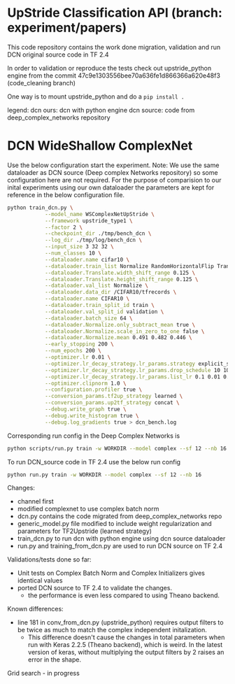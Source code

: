 # UpStride Classification API (branch: experiment/papers)

This code repository contains the work done migration, validation and run DCN original source code in TF 2.4

In order to validation or reproduce the tests check out upstride_python engine from the commit 47c9e1303556bee70a636fe1d866366a620e48f3 (code_cleaning branch)

One way is to mount upstride_python and do a ``` pip install . ```

legend: 
dcn ours: dcn with python engine 
dcn source: code from deep_complex_networks repository

# DCN WideShallow ComplexNet

Use the below configuration start the experiment. Note: We use the same dataloader as DCN source (Deep complex Networks repository) so some configuration here are not required. For the purpose of comparision to our inital experiments using our own dataloader the parameters are kept for reference in the below configuration file. 

```bash
python train_dcn.py \
            --model_name WSComplexNetUpStride \
            --framework upstride_type1 \
            --factor 2 \
            --checkpoint_dir ./tmp/bench_dcn \
            --log_dir ./tmp/log/bench_dcn \
            --input_size 3 32 32 \
            --num_classes 10 \
            --dataloader.name cifar10 \
            --dataloader.train_list Normalize RandomHorizontalFlip Translate \
            --dataloader.Translate.width_shift_range 0.125 \
            --dataloader.Translate.height_shift_range 0.125 \
            --dataloader.val_list Normalize \
            --dataloader.data_dir /CIFAR10/tfrecords \
            --dataloader.name CIFAR10 \
            --dataloader.train_split_id train \
            --dataloader.val_split_id validation \
            --dataloader.batch_size 64 \
            --dataloader.Normalize.only_subtract_mean true \
            --dataloader.Normalize.scale_in_zero_to_one false \
            --dataloader.Normalize.mean 0.491 0.482 0.446 \
            --early_stopping 200 \
            --num_epochs 200 \
            --optimizer.lr 0.01 \
            --optimizer.lr_decay_strategy.lr_params.strategy explicit_schedule \
            --optimizer.lr_decay_strategy.lr_params.drop_schedule 10 100 120 150 \
            --optimizer.lr_decay_strategy.lr_params.list_lr 0.1 0.01 0.001 0.0001 \
            --optimizer.clipnorm 1.0 \
            --configuration.profiler true \
            --conversion_params.tf2up_strategy learned \
            --conversion_params.up2tf_strategy concat \
            --debug.write_graph true \
            --debug.write_histogram true \
            --debug.log_gradients true > dcn_bench.log
```

Corresponding run config in the Deep Complex Networks is 
```bash
python scripts/run.py train -w WORKDIR --model complex --sf 12 --nb 16
```

To run DCN_source code in TF 2.4 use the below run config
```bash
python run.py train -w WORKDIR --model complex --sf 12 --nb 16
```

Changes: 
- channel first 
- modified complexnet to use complex batch norm
- dcn.py contains the code migrated from deep_complex_networks repo
- generic_model.py file modified to include weight regularization and parameters for TF2Upstride (learned strategy)
- train_dcn.py to run dcn with python engine using dcn source dataloader 
- run.py and training_from_dcn.py are used to run DCN source on TF 2.4

Validations/tests done so far: 
- Unit tests on Complex Batch Norm and Complex Initializers gives identical values
- ported DCN source to TF 2.4 to validate the changes. 
    - the performance is even less compared to using Theano backend. 

Known differences: 
- line 181 in conv_from_dcn.py (upstride_python) requires output filters to be twice as much to match the complex independent initalization.
    - This difference doesn't cause the changes in total parameters when run with Keras 2.2.5 (Theano backend), which is weird. In the latest version of keras, without multiplying the output filters by 2 raises an error in the shape.

Grid search - in progress